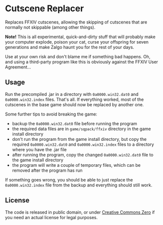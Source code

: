 Cutscene Replacer
=================

Replaces FFXIV cutscenes, allowing the skipping of cutscenes that are
normally not skippable (among other things).

**Note!** This is all experimental, quick-and-dirty stuff that will
probably make your computer explode, poison your cat, curse your offspring
for seven generations and make Zalgo haunt you for the rest of your days.

Use at your own risk and don't blame me if something bad happens. Oh,
and using a third-party program like this is obviously against the FFXIV
User Agreement...


Usage
-----
Run the precompiled .jar in a directory with `0a0000.win32.dat0` and
`0a0000.win32.index` files. That's all. If everything worked, most of
the cutscenes in the base game should now be replaced by another one.

Some further tips to avoid breaking the game:

 * backup the `0a0000.win32.dat0` file before running the program
 * the required data files are in `game/sqpack/ffxiv` directory in the
   game install directory
 * don't run the program from the game install directory, but copy the
   required `0a0000.win32.dat0` and `0a0000.win32.index` files to a
   directory where you have the .jar file
 * after running the program, copy the changed `0a0000.win32.dat0`
   file to the game install directory
 * the program will write a couple of temporary files, which can be
   removed after the program has run

If something goes wrong, you should be able to just replace the
`0a0000.win32.index` file from the backup and everything should still
work.


License
-------
The code is released in public domain, or under
[Creative Commons Zero](https://creativecommons.org/publicdomain/zero/1.0/)
if you need an actual license for legal purposes.
